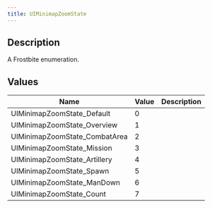 ```yaml
---
title: UIMinimapZoomState
---
```

## Description

A Frostbite enumeration.

## Values

| Name                           | Value | Description |
| ------------------------------ | ----- | ----------- |
| UIMinimapZoomState\_Default    | 0     |             |
| UIMinimapZoomState\_Overview   | 1     |             |
| UIMinimapZoomState\_CombatArea | 2     |             |
| UIMinimapZoomState\_Mission    | 3     |             |
| UIMinimapZoomState\_Artillery  | 4     |             |
| UIMinimapZoomState\_Spawn      | 5     |             |
| UIMinimapZoomState\_ManDown    | 6     |             |
| UIMinimapZoomState\_Count      | 7     |             |
